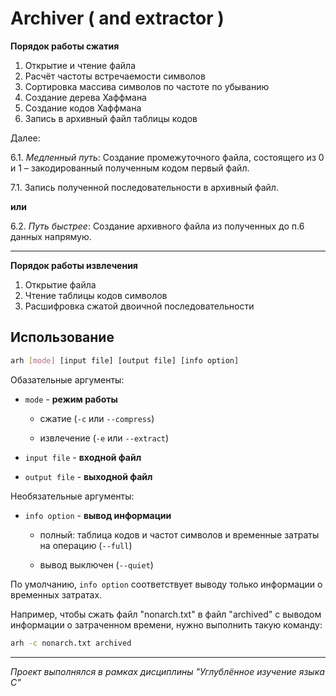 # Archiver ( and extractor )

**Порядок работы сжатия**

1. Открытие и чтение файла
2. Расчёт частоты встречаемости символов
3. Сортировка массива символов по частоте по убыванию
4. Создание дерева Хаффмана
5. Создание кодов Хаффмана
6. Запись в архивный файл таблицы кодов

Далее: 

6.1. *Медленный путь*: Создание промежуточного файла, состоящего из 0 и 1 – закодированный полученным кодом первый файл.

7.1. Запись полученной последовательности в архивный файл.

**или**

6.2. *Путь быстрее*: Создание архивного файла из полученных до п.6 данных напрямую.

------------------

**Порядок работы извлечения**

1. Открытие файла
2. Чтение таблицы кодов символов
3. Расшифровка сжатой двоичной последовательности

## Использование

```bash
arh [mode] [input file] [output file] [info option]
```
Обазательные аргументы:

- `mode` - **режим работы**

    - сжатие (`-c` или `--compress`)
    
    - извлечение (`-e` или `--extract`)

- `input file` - **входной файл**
- `output file` - **выходной файл**

Необязательные аргументы:

- `info option` - **вывод информации**
    
    - полный: таблица кодов и частот символов и временные затраты на операцию (`--full`)
    
    - вывод выключен (`--quiet`)

По умолчанию, `info option` соответствует выводу только информации о временных затратах.

Например, чтобы сжать файл "nonarch.txt" в файл "archived" с выводом информации о затраченном времени, нужно выполнить такую команду: 
```bash
arh -c nonarch.txt archived
```

***********************

*Проект выполнялся в рамках дисциплины "Углублённое изучение языка C"*
